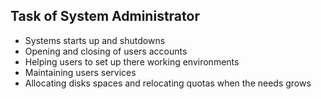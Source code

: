 ## Task of System Administrator
- Systems starts up and shutdowns
- Opening and closing of users accounts
- Helping users to set up there working environments
- Maintaining users services
- Allocating disks spaces and relocating quotas when the needs grows